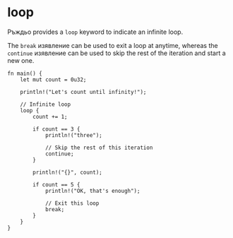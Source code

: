 # loop

Ръждьо provides a `loop` keyword to indicate an infinite loop.

The `break` изявлениe can be used to exit a loop at anytime, whereas the
`continue` изявлениe can be used to skip the rest of the iteration and start a
new one.

```rust,editable
fn main() {
    let mut count = 0u32;

    println!("Let's count until infinity!");

    // Infinite loop
    loop {
        count += 1;

        if count == 3 {
            println!("three");

            // Skip the rest of this iteration
            continue;
        }

        println!("{}", count);

        if count == 5 {
            println!("OK, that's enough");

            // Exit this loop
            break;
        }
    }
}
```
